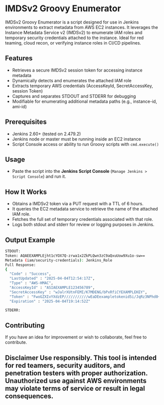 # IMDSv2 Groovy Enumerator
IMDSv2 Groovy Enumerator is a script designed for use in Jenkins environments to extract metadata from AWS EC2 instances. It leverages the Instance Metadata Service v2 (IMDSv2) to enumerate IAM roles and temporary security credentials attached to the instance. Ideal for red teaming, cloud recon, or verifying instance roles in CI/CD pipelines.

## Features
- Retrieves a secure IMDSv2 session token for accessing instance metadata
- Dynamically detects and enumerates the attached IAM role
- Extracts temporary AWS credentials (AccessKeyId, SecretAccessKey, session Token)
- Captures and separates STDOUT and STDERR for debugging
- Modifiable for enumerating additional metadata paths (e.g., instance-id, ami-id)

## Prerequisites
- Jenkins 2.60+ (tested on 2.479.2)
- Jenkins node or master must be running inside an EC2 instance
- Script Console access or ability to run Groovy scripts with `cmd.execute()`

## Usage
- Paste the script into the **Jenkins Script Console** (`Manage Jenkins > Script Console`) and run it.

## How It Works
- Obtains a IMDSv2 token via a PUT request with a TTL of 6 hours.
- It queries the EC2 metadata service to retrieve the name of the attached IAM role.
- Fetches the full set of temporary credentials associated with that role.
- Logs both stdout and stderr for review or logging purposes in Jenkins.

## Output Example
```bash
STDOUT:
Token: AQAEEXAMPLEjht1cYOX7Q-zrwa1x2ZkPLQwn3zC9aQxuUow9Xu1o-sw==
Metadata (iam/security-credentials): Jenkins_Role
Full Response:
{
  "Code" : "Success",
  "LastUpdated" : "2025-04-04T12:54:17Z",
  "Type" : "AWS-HMAC",
  "AccessKeyId" : "ASIAEXAMPLE123456789",
  "SecretAccessKey" : "wJalrXUtnFEMI/K7MDENG/bPxRfiCYEXAMPLEKEY",
  "Token" : "FwoGZXIvYXdzEP///////////wEaDEexampletokenid5i/JqRz3NPhd0+...",
  "Expiration" : "2025-04-04T19:14:52Z"

STDERR:
```

## Contributing
If you have an idea for improvement or wish to collaborate, feel free to contribute.

## Disclaimer Use responsibly. This tool is intended for red teamers, security auditors, and penetration testers with proper authorization. Unauthorized use against AWS environments may violate terms of service or result in legal consequences.